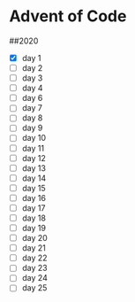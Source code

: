 # Advent of Code

##2020
* [X] day 1
* [ ] day 2
* [ ] day 3
* [ ] day 4
* [ ] day 6
* [ ] day 7
* [ ] day 8
* [ ] day 9
* [ ] day 10
* [ ] day 11
* [ ] day 12
* [ ] day 13
* [ ] day 14
* [ ] day 15
* [ ] day 16
* [ ] day 17
* [ ] day 18
* [ ] day 19
* [ ] day 20
* [ ] day 21
* [ ] day 22
* [ ] day 23
* [ ] day 24
* [ ] day 25
